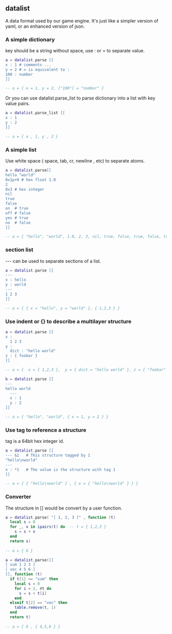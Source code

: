 ## datalist

A data format used by our game engine. It's just like a simpler version of yaml, or an enhanced version of json. 

### A simple dictionary
key should be a string without space, use : or = to separate value.

```lua
a = datalist.parse [[
x : 1 # comments ...
y = 2 # = is equivalent to :
100 : number
]]

-- a = { x = 1, y = 2, ["100"] = "number" }
```

Or you can use datalist.parse_list to parse dictionary into a list with key value pairs.
```lua
a = datalist.parse_list [[
x : 1
y : 2
]]

-- a = { x , 1, y , 2 }
```

### A simple list
Use white space ( space, tab, cr, newline , etc) to separate atoms.
```lua
a = datalist.parse[[
hello "world"
0x1p+0 # hex float 1.0
2 
0x3 # hex integer
nil
true 
false
on  # true
off # false
yes # true
no  # false
]]

-- a = { "hello", "world", 1.0, 2, 3, nil, true, false, true, false, true, false }
```

### section list
--- can be used to separate sections of a list.
```lua
a = datalist.parse [[
---
x : hello
y : world
---
1 2 3
]]

-- a = { { x = "hello", y = "world" }, { 1,2,3 } }
```

### Use indent or {} to describe a multilayer structure

```lua
a = datalist.parse [[
x :
  1 2 3
y :
  dict : "hello world"
z : { foobar }
]]

-- a = {  x = { 1,2,3 },  y = { dict = "hello world" }, z = { "foobar" } }

b = datalist.parse [[
---
hello world
  ---
  x : 1
  y : 2
]]

-- a = { "hello", "world", { x = 1, y = 2 } }
```

### Use tag to reference a structure

tag is a 64bit hex integer id.

```lua
a = datalist.parse [[
--- &1   # This structure tagged by 1
"hello\nworld"
---
x : *1   # The value is the structure with tag 1
]]

-- a = { { "hello\nworld" } , { x = { "hello\nworld" } } }
```

### Converter

The structure in [] would be convert by a user function.

```lua
a = datalist.parse( "[ 1, 2, 3 ]" , function (t)
  local s = 0
  for _, v in ipairs(t) do  -- t = { 1,2,3 }
    s = s + v
  end
  return s)
  
-- a = { 6 }

a = datalist.parse([[
[ sum 1 2 3 ]
[ vec 4 5 6 ]
]], function (t)
  if t[1] == "sum" then
    local s = 0
    for i = 2, #t do
      s = s + t[i]
    end
  elseif t[2] == "vec" then
    table.remove(t, 1)
  end
  return t)
  
-- a = { 6 , { 4,5,6 } }
```
